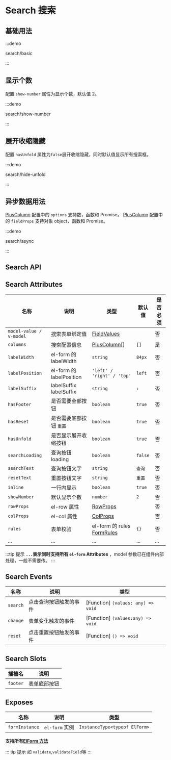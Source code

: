 # Search 搜索

## 基础用法

:::demo

search/basic

:::

## 显示个数

配置 `show-number` 属性为显示个数，默认值 2。

:::demo

search/show-number

:::

## 展开收缩隐藏

配置 `hasUnfold` 属性为`false`展开收缩隐藏，同时默认值显示所有搜索框。

:::demo

search/hide-unfold

:::

## 异步数据用法

[PlusColumn](/components/config.html) 配置中的 `options` 支持数，函数和 Promise。
[PlusColumn](/components/config.html) 配置中的 `fieldProps` 支持对象 object，函数和 Promise。

:::demo

search/async

:::

## Search API

## Search Attributes

| 名称                    | 说明                     | 类型                                                                                             | 默认值  | 是否必须 |
| ----------------------- | ------------------------ | ------------------------------------------------------------------------------------------------ | ------- | -------- |
| `model-value / v-model` | 搜索表单绑定值           | [FieldValues](/components/type.html#fieldvalues)                                                 |         | 否       |
| `columns`               | 搜索配置信息             | [PlusColumn[]](/components/config.html)                                                          | `[]`    | 是       |
| `labelWidth`            | el-form 的 labelWidth    | `string`                                                                                         | `84px`  | 否       |
| `labelPosition`         | el-form 的 labelPosition | `'left' / 'right' / 'top'`                                                                       | `left`  | 否       |
| `labelSuffix`           | labelSuffix labelSuffix  | `string`                                                                                         | `:`     | 否       |
| `hasFooter`             | 是否需要全部按钮         | `boolean`                                                                                        | `true`  | 否       |
| `hasReset`              | 是否需要底部按钮 `重置`  | `boolean`                                                                                        | `true`  | 否       |
| `hasUnfold`             | 是否显示展开收缩按钮     | `boolean`                                                                                        | `true`  | 否       |
| `searchLoading`         | 查询按钮 loading         | `boolean`                                                                                        | `false` | 否       |
| `searchText`            | 查询按钮文字             | `string`                                                                                         | `查询`  | 否       |
| `resetText`             | 重置按钮文字             | `string`                                                                                         | `重置`  | 否       |
| `inline`                | 一行内显示               | `boolean`                                                                                        | `true`  | 否       |
| `showNumber`            | 默认显示个数             | `number`                                                                                         | `2`     | 否       |
| `rowProps`              | el-row 属性              | [RowProps](https://element-plus.org/zh-CN/component/layout.html#row-attributes)                  |         | 否       |
| `colProps`              | el-col 属性              | [ColProps](https://element-plus.org/zh-CN/component/layout.html#col-attributes)                  |         | 否       |
| `rules`                 | 表单校验                 | el-form 的 rules [FormRules](https://element-plus.org/zh-CN/component/form.html#form-attributes) | `{}`    | 否       |
| ...                     | ...                      | ...                                                                                              | ...     | ...      |

:::tip 提示
**`...`表示同时支持所有 `el-form` Attributes** ，model 参数已在组件内部处理，一般不需要传。
:::

## Search Events

| 名称     | 说明                   | 类型                               |
| -------- | ---------------------- | ---------------------------------- |
| `search` | 点击查询按钮触发的事件 | [Function] `(values: any) => void` |
| `change` | 表单变化触发的事件     | [Function] `(values:any) => void`  |
| `reset`  | 点击重置按钮触发的事件 | [Function] `() => void`            |

## Search Slots

| 插槽名   | 说明         |
| -------- | ------------ |
| `footer` | 表单底部按钮 |

## Exposes

| 名称           | 说明           | 类型                          |
| -------------- | -------------- | ----------------------------- |
| `formInstance` | `el-form` 实例 | `InstanceType<typeof ElForm>` |

**支持所有[ElForm 方法](https://element-plus.org/zh-CN/component/form.html#form-exposes)**

::: tip 提示
如 `validate`,`validateField`等
:::

